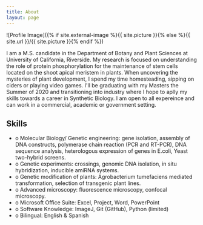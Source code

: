 ```yaml
---
title: About
layout: page
---
```

![Profile Image]({% if site.external-image %}{{ site.picture }}{% else %}{{ site.url }}/{{ site.picture }}{% endif %})

<p> I am a M.S. candidate in the Department of Botany and Plant Sciences at University of California, Riverside. My research is focused on understanding the role of protein phosphorylation for the maintenance of stem cells located on the shoot apical meristem in plants. When uncovering the mysteries of plant development, I spend my time homesteading, sipping on ciders or playing video games.  
I'll be graduating with my Masters the Summer of 2020 and transitioning into industry where I hope to aplly my skills towards a career in Synthetic Biology. I am open to all expereince and can work in a commercial, academic or government setting. </p>

<h2>Skills</h2>

<ul class="skill-list">
	<li>o	Molecular Biology/ Genetic engineering: gene isolation, assembly of DNA constructs, polymerase chain reaction (PCR and RT-PCR), DNA sequence analysis, heterologous expression of genes in E.coli, Yeast two-hybrid screens.</li>
	<li>o	Genetic experiments: crossings, genomic DNA isolation, in situ hybridization, inducible amiRNA systems. </li>
	<li>o	Genetic modification of plants: Agrobacterium tumefaciens mediated transformation, selection of transgenic plant lines.</li>
	<li>o	Advanced microscopy: fluorescence microscopy, confocal microscopy. </li>
	<li>o	Microsoft Office Suite: Excel, Project, Word, PowerPoint</li>
	<li>o	Software Knowledge: ImageJ, Git (GitHub), Python (limited) </li>
	<li>o	Bilingual: English & Spanish</li>
	
</ul>

